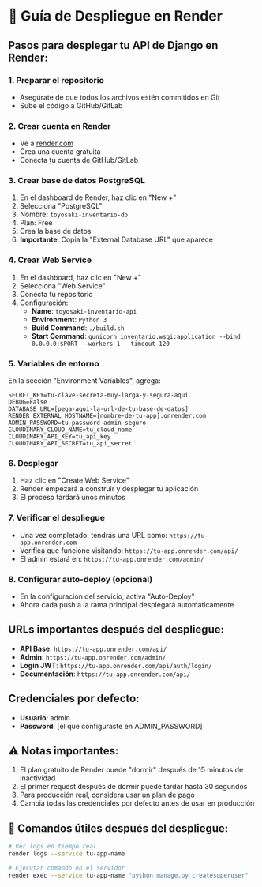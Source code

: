 # 🚀 Guía de Despliegue en Render

## Pasos para desplegar tu API de Django en Render:

### 1. Preparar el repositorio
- Asegúrate de que todos los archivos estén commitidos en Git
- Sube el código a GitHub/GitLab

### 2. Crear cuenta en Render
- Ve a [render.com](https://render.com)
- Crea una cuenta gratuita
- Conecta tu cuenta de GitHub/GitLab

### 3. Crear base de datos PostgreSQL
1. En el dashboard de Render, haz clic en "New +"
2. Selecciona "PostgreSQL"
3. Nombre: `toyosaki-inventario-db`
4. Plan: Free
5. Crea la base de datos
6. **Importante**: Copia la "External Database URL" que aparece

### 4. Crear Web Service
1. En el dashboard, haz clic en "New +"
2. Selecciona "Web Service"
3. Conecta tu repositorio
4. Configuración:
   - **Name**: `toyosaki-inventario-api`
   - **Environment**: `Python 3`
   - **Build Command**: `./build.sh`
   - **Start Command**: `gunicorn inventario.wsgi:application --bind 0.0.0.0:$PORT --workers 1 --timeout 120`

### 5. Variables de entorno
En la sección "Environment Variables", agrega:

```
SECRET_KEY=tu-clave-secreta-muy-larga-y-segura-aqui
DEBUG=False
DATABASE_URL=[pega-aqui-la-url-de-tu-base-de-datos]
RENDER_EXTERNAL_HOSTNAME=[nombre-de-tu-app].onrender.com
ADMIN_PASSWORD=tu-password-admin-seguro
CLOUDINARY_CLOUD_NAME=tu_cloud_name
CLOUDINARY_API_KEY=tu_api_key  
CLOUDINARY_API_SECRET=tu_api_secret
```

### 6. Desplegar
1. Haz clic en "Create Web Service"
2. Render empezará a construir y desplegar tu aplicación
3. El proceso tardará unos minutos

### 7. Verificar el despliegue
- Una vez completado, tendrás una URL como: `https://tu-app.onrender.com`
- Verifica que funcione visitando: `https://tu-app.onrender.com/api/`
- El admin estará en: `https://tu-app.onrender.com/admin/`

### 8. Configurar auto-deploy (opcional)
- En la configuración del servicio, activa "Auto-Deploy"
- Ahora cada push a la rama principal desplegará automáticamente

## URLs importantes después del despliegue:
- **API Base**: `https://tu-app.onrender.com/api/`
- **Admin**: `https://tu-app.onrender.com/admin/`
- **Login JWT**: `https://tu-app.onrender.com/api/auth/login/`
- **Documentación**: `https://tu-app.onrender.com/api/`

## Credenciales por defecto:
- **Usuario**: admin
- **Password**: [el que configuraste en ADMIN_PASSWORD]

## ⚠️ Notas importantes:
1. El plan gratuito de Render puede "dormir" después de 15 minutos de inactividad
2. El primer request después de dormir puede tardar hasta 30 segundos
3. Para producción real, considera usar un plan de pago
4. Cambia todas las credenciales por defecto antes de usar en producción

## 🔧 Comandos útiles después del despliegue:
```bash
# Ver logs en tiempo real
render logs --service tu-app-name

# Ejecutar comando en el servidor
render exec --service tu-app-name "python manage.py createsuperuser"
```
